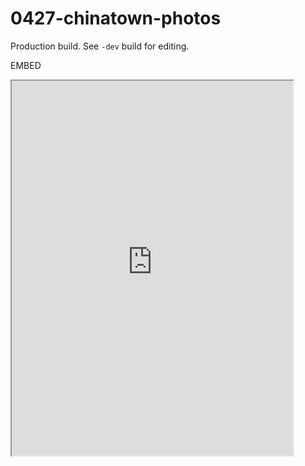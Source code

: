 # 0427-chinatown-photos
Production build. See `-dev` build for editing.

EMBED
<iframe src='https://vs-postmedia.github.io/0427-chinatown-photos/' style='max-width: 450px; width:100%; height: 600px'></iframe>